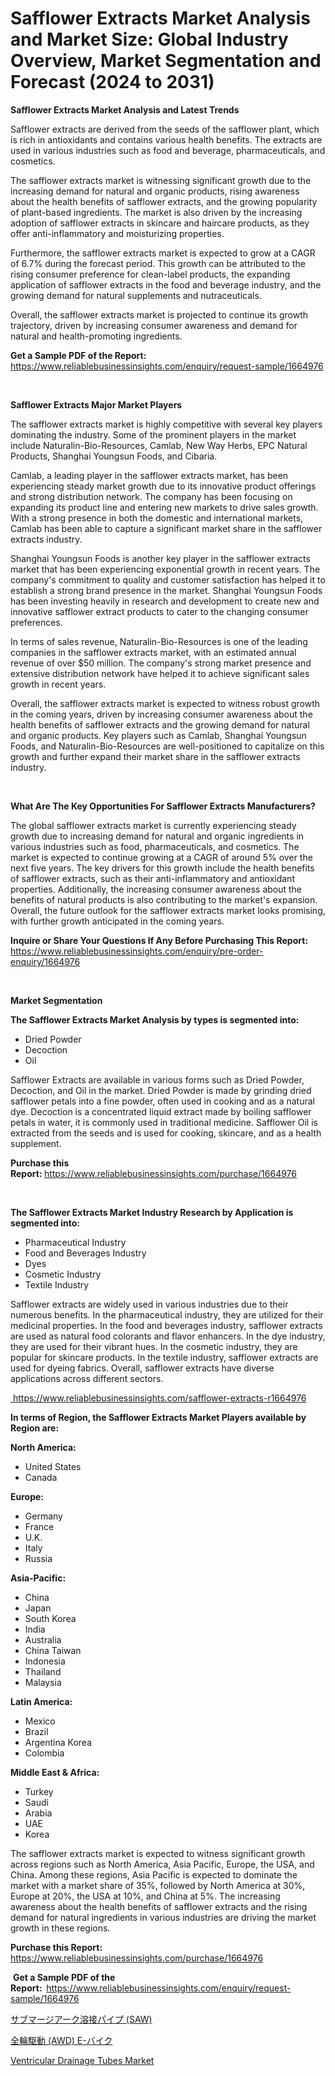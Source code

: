 <p><h1>Safflower Extracts Market Analysis and Market Size: Global Industry Overview, Market Segmentation and Forecast (2024 to 2031)</h1></p><p><strong>Safflower Extracts Market Analysis and Latest Trends</strong></p>
<p><p>Safflower extracts are derived from the seeds of the safflower plant, which is rich in antioxidants and contains various health benefits. The extracts are used in various industries such as food and beverage, pharmaceuticals, and cosmetics.</p><p>The safflower extracts market is witnessing significant growth due to the increasing demand for natural and organic products, rising awareness about the health benefits of safflower extracts, and the growing popularity of plant-based ingredients. The market is also driven by the increasing adoption of safflower extracts in skincare and haircare products, as they offer anti-inflammatory and moisturizing properties.</p><p>Furthermore, the safflower extracts market is expected to grow at a CAGR of 6.7% during the forecast period. This growth can be attributed to the rising consumer preference for clean-label products, the expanding application of safflower extracts in the food and beverage industry, and the growing demand for natural supplements and nutraceuticals.</p><p>Overall, the safflower extracts market is projected to continue its growth trajectory, driven by increasing consumer awareness and demand for natural and health-promoting ingredients.</p></p>
<p><strong>Get a Sample PDF of the Report:&nbsp;</strong> <a href="https://www.reliablebusinessinsights.com/enquiry/request-sample/1664976">https://www.reliablebusinessinsights.com/enquiry/request-sample/1664976</a></p>
<p>&nbsp;</p>
<p><strong>Safflower Extracts Major Market Players</strong></p>
<p><p>The safflower extracts market is highly competitive with several key players dominating the industry. Some of the prominent players in the market include Naturalin-Bio-Resources, Camlab, New Way Herbs, EPC Natural Products, Shanghai Youngsun Foods, and Cibaria.</p><p>Camlab, a leading player in the safflower extracts market, has been experiencing steady market growth due to its innovative product offerings and strong distribution network. The company has been focusing on expanding its product line and entering new markets to drive sales growth. With a strong presence in both the domestic and international markets, Camlab has been able to capture a significant market share in the safflower extracts industry.</p><p>Shanghai Youngsun Foods is another key player in the safflower extracts market that has been experiencing exponential growth in recent years. The company's commitment to quality and customer satisfaction has helped it to establish a strong brand presence in the market. Shanghai Youngsun Foods has been investing heavily in research and development to create new and innovative safflower extract products to cater to the changing consumer preferences.</p><p>In terms of sales revenue, Naturalin-Bio-Resources is one of the leading companies in the safflower extracts market, with an estimated annual revenue of over $50 million. The company's strong market presence and extensive distribution network have helped it to achieve significant sales growth in recent years.</p><p>Overall, the safflower extracts market is expected to witness robust growth in the coming years, driven by increasing consumer awareness about the health benefits of safflower extracts and the growing demand for natural and organic products. Key players such as Camlab, Shanghai Youngsun Foods, and Naturalin-Bio-Resources are well-positioned to capitalize on this growth and further expand their market share in the safflower extracts industry.</p></p>
<p>&nbsp;</p>
<p><strong>What Are The Key Opportunities For Safflower Extracts Manufacturers?</strong></p>
<p><p>The global safflower extracts market is currently experiencing steady growth due to increasing demand for natural and organic ingredients in various industries such as food, pharmaceuticals, and cosmetics. The market is expected to continue growing at a CAGR of around 5% over the next five years. The key drivers for this growth include the health benefits of safflower extracts, such as their anti-inflammatory and antioxidant properties. Additionally, the increasing consumer awareness about the benefits of natural products is also contributing to the market's expansion. Overall, the future outlook for the safflower extracts market looks promising, with further growth anticipated in the coming years.</p></p>
<p><strong>Inquire or Share Your Questions If Any Before Purchasing This Report:</strong> <a href="https://www.reliablebusinessinsights.com/enquiry/pre-order-enquiry/1664976">https://www.reliablebusinessinsights.com/enquiry/pre-order-enquiry/1664976</a></p>
<p>&nbsp;</p>
<p><strong>Market Segmentation</strong></p>
<p><strong>The Safflower Extracts Market Analysis by types is segmented into:</strong></p>
<p><ul><li>Dried Powder</li><li>Decoction</li><li>Oil</li></ul></p>
<p><p>Safflower Extracts are available in various forms such as Dried Powder, Decoction, and Oil in the market. Dried Powder is made by grinding dried safflower petals into a fine powder, often used in cooking and as a natural dye. Decoction is a concentrated liquid extract made by boiling safflower petals in water, it is commonly used in traditional medicine. Safflower Oil is extracted from the seeds and is used for cooking, skincare, and as a health supplement.</p></p>
<p><strong>Purchase this Report:&nbsp;</strong><a href="https://www.reliablebusinessinsights.com/purchase/1664976">https://www.reliablebusinessinsights.com/purchase/1664976</a></p>
<p>&nbsp;</p>
<p><strong>The Safflower Extracts Market Industry Research by Application is segmented into:</strong></p>
<p><ul><li>Pharmaceutical Industry</li><li>Food and Beverages Industry</li><li>Dyes</li><li>Cosmetic Industry</li><li>Textile Industry</li></ul></p>
<p><p>Safflower extracts are widely used in various industries due to their numerous benefits. In the pharmaceutical industry, they are utilized for their medicinal properties. In the food and beverages industry, safflower extracts are used as natural food colorants and flavor enhancers. In the dye industry, they are used for their vibrant hues. In the cosmetic industry, they are popular for skincare products. In the textile industry, safflower extracts are used for dyeing fabrics. Overall, safflower extracts have diverse applications across different sectors.</p></p>
<p><a href="https://www.reliablebusinessinsights.com/safflower-extracts-r1664976">&nbsp;https://www.reliablebusinessinsights.com/safflower-extracts-r1664976</a></p>
<p><strong>In terms of Region, the Safflower Extracts Market Players available by Region are:</strong></p>
<p>
    <p> <strong> North America: </strong>
        <ul>
            <li>United States</li>
            <li>Canada</li>
        </ul>
        </p> 
    <p> <strong> Europe: </strong>
        <ul>
            <li>Germany</li>
            <li>France</li>
            <li>U.K.</li>
            <li>Italy</li>
            <li>Russia</li>
        </ul>
        </p> 
    <p> <strong> Asia-Pacific: </strong>
        <ul>
            <li>China</li>
            <li>Japan</li>
            <li>South Korea</li>
            <li>India</li>
            <li>Australia</li>
            <li>China Taiwan</li>
            <li>Indonesia</li>
            <li>Thailand</li>
            <li>Malaysia</li>
        </ul>
        </p> 
    <p> <strong> Latin America: </strong>
        <ul>
            <li>Mexico</li>
            <li>Brazil</li>
            <li>Argentina Korea</li>
            <li>Colombia</li>
        </ul>
        </p> 
    <p> <strong> Middle East & Africa: </strong>
        <ul>
            <li>Turkey</li>
            <li>Saudi</li>
            <li>Arabia</li>
            <li>UAE</li>
            <li>Korea</li>
        </ul>
    </p>
    </p>
<p><p>The safflower extracts market is expected to witness significant growth across regions such as North America, Asia Pacific, Europe, the USA, and China. Among these regions, Asia Pacific is expected to dominate the market with a market share of 35%, followed by North America at 30%, Europe at 20%, the USA at 10%, and China at 5%. The increasing awareness about the health benefits of safflower extracts and the rising demand for natural ingredients in various industries are driving the market growth in these regions.</p></p>
<p><strong>Purchase this Report: </strong><a href="https://www.reliablebusinessinsights.com/purchase/1664976">https://www.reliablebusinessinsights.com/purchase/1664976</a></p>
<p>&nbsp;<strong>Get a Sample PDF of the Report:&nbsp;&nbsp;</strong><a href="https://www.reliablebusinessinsights.com/enquiry/request-sample/1664976">https://www.reliablebusinessinsights.com/enquiry/request-sample/1664976</a></p>
<p><strong></strong></p>
<p><p><a href="https://github.com/SkylarReilly36/Market-Research-Report-List-1/blob/main/111822696954.md">サブマージアーク溶接パイプ (SAW)</a></p><p><a href="https://github.com/joaejkdzgyljvo6/Market-Research-Report-List-2/blob/main/474432496955.md">全輪駆動 (AWD) E-バイク</a></p><p><a href="https://view.publitas.com/reportprime-1/ventricular-drainage-tubes-market-competitive-analysis-market-trends-and-forecast-to-2031/">Ventricular Drainage Tubes Market</a></p></p>